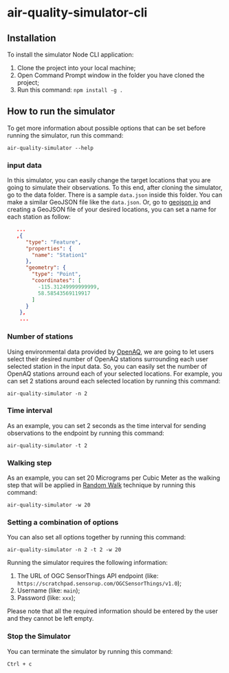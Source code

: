 # air-quality-simulator-cli

## Installation

To install the simulator Node CLI application:

1. Clone the project into your local machine;
2. Open Command Prompt window in the folder you have cloned the project;
3. Run this command: `npm install -g .`

## How to run the simulator

To get more information about possible options that can be set before running the simulator, run this command:

`air-quality-simulator --help`

### input data

In this simulator, you can easily change the target locations that you are going to simulate their observations. To this end, after cloning the simulator, go to the data folder. There is a sample `data.json` inside this folder. You can make a similar GeoJSON file like the `data.json`. Or, go to [geojson io](https://geojson.io/#map=2/20.0/0.0) and creating a GeoJSON file of your desired locations, you can set a name for each station as follow:

```JSON
   ...
   ,{
      "type": "Feature",
      "properties": {
        "name": "Station1"
      },
      "geometry": {
        "type": "Point",
        "coordinates": [
          -115.31249999999999,
          58.58543569119917
        ]
      }
    },
    ...
```

### Number of stations

Using environmental data provided by [OpenAQ](https://openaq.org/#/?_k=morc67), we are going to let users select their desired number of OpenAQ stations surrounding each user selected station in the input data. So, you can easily set the number of OpenAQ stations arround each of your selected locations. For example, you can set 2 stations around each selected location by running this command:

`air-quality-simulator -n 2`

### Time interval

As an example, you can set 2 seconds as the time interval for sending observations to the endpoint by running this command:

`air-quality-simulator -t 2`

### Walking step

As an example, you can set 20 Micrograms per Cubic Meter as the walking step that will be applied in [Random Walk](https://en.wikipedia.org/wiki/Random_walk) technique by running this command:

`air-quality-simulator -w 20`

### Setting a combination of options

You can also set all options together by running this command:

`air-quality-simulator -n 2 -t 2 -w 20`

Running the simulator requires the following information:

1. The URL of OGC SensorThings API endpoint (like: `https://scratchpad.sensorup.com/OGCSensorThings/v1.0`);
2. Username (like: `main`);
3. Password (like: `xxx`);

Please note that all the required information should be entered by the user and they cannot be left empty.

### Stop the Simulator

You can terminate the simulator by running this command:

`Ctrl + c`
